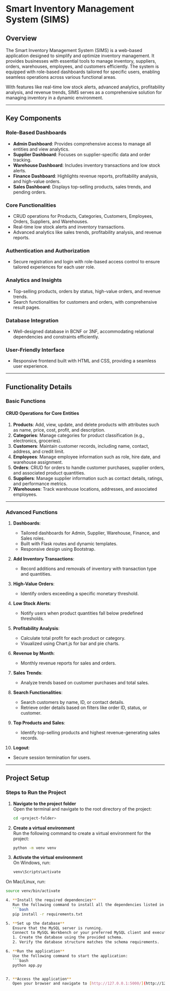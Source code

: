 # Smart Inventory Management System (SIMS)

## Overview
The Smart Inventory Management System (SIMS) is a web-based application designed to simplify and optimize inventory management. It provides businesses with essential tools to manage inventory, suppliers, orders, warehouses, employees, and customers efficiently. The system is equipped with role-based dashboards tailored for specific users, enabling seamless operations across various functional areas.

With features like real-time low stock alerts, advanced analytics, profitability analysis, and revenue trends, SIMS serves as a comprehensive solution for managing inventory in a dynamic environment.

---

## Key Components

### Role-Based Dashboards
- **Admin Dashboard**: Provides comprehensive access to manage all entities and view analytics.
- **Supplier Dashboard**: Focuses on supplier-specific data and order tracking.
- **Warehouse Dashboard**: Includes inventory transactions and low stock alerts.
- **Finance Dashboard**: Highlights revenue reports, profitability analysis, and high-value orders.
- **Sales Dashboard**: Displays top-selling products, sales trends, and pending orders.

### Core Functionalities
- CRUD operations for Products, Categories, Customers, Employees, Orders, Suppliers, and Warehouses.
- Real-time low stock alerts and inventory transactions.
- Advanced analytics like sales trends, profitability analysis, and revenue reports.

### Authentication and Authorization
- Secure registration and login with role-based access control to ensure tailored experiences for each user role.

### Analytics and Insights
- Top-selling products, orders by status, high-value orders, and revenue trends.
- Search functionalities for customers and orders, with comprehensive result pages.

### Database Integration
- Well-designed database in BCNF or 3NF, accommodating relational dependencies and constraints efficiently.

### User-Friendly Interface
- Responsive frontend built with HTML and CSS, providing a seamless user experience.

---

## Functionality Details

### Basic Functions
#### CRUD Operations for Core Entities
1. **Products**: Add, view, update, and delete products with attributes such as name, price, cost, profit, and description.
2. **Categories**: Manage categories for product classification (e.g., electronics, groceries).
3. **Customers**: Maintain customer records, including name, contact, address, and credit limit.
4. **Employees**: Manage employee information such as role, hire date, and warehouse assignment.
5. **Orders**: CRUD for orders to handle customer purchases, supplier orders, and associated product quantities.
6. **Suppliers**: Manage supplier information such as contact details, ratings, and performance metrics.
7. **Warehouses**: Track warehouse locations, addresses, and associated employees.

---

### Advanced Functions
1. **Dashboards**:
   - Tailored dashboards for Admin, Supplier, Warehouse, Finance, and Sales roles.
   - Built with Flask routes and dynamic templates.
   - Responsive design using Bootstrap.

2. **Add Inventory Transactions**:
   - Record additions and removals of inventory with transaction type and quantities.

3. **High-Value Orders**:
   - Identify orders exceeding a specific monetary threshold.

4. **Low Stock Alerts**:
   - Notify users when product quantities fall below predefined thresholds.

5. **Profitability Analysis**:
   - Calculate total profit for each product or category.
   - Visualized using Chart.js for bar and pie charts.

6. **Revenue by Month**:
   - Monthly revenue reports for sales and orders.

7. **Sales Trends**:
   - Analyze trends based on customer purchases and total sales.

8. **Search Functionalities**:
   - Search customers by name, ID, or contact details.
   - Retrieve order details based on filters like order ID, status, or customer.

9. **Top Products and Sales**:
   - Identify top-selling products and highest revenue-generating sales records.

10. **Logout**:
   - Secure session termination for users.

---

## Project Setup

### Steps to Run the Project
1. **Navigate to the project folder**  
   Open the terminal and navigate to the root directory of the project:
   ```bash
   cd <project-folder>

2. **Create a virtual environment**  
   Run the following command to create a virtual environment for the project:
   ```bash
   python -m venv venv

3. **Activate the virtual environment**  
   On Windows, run:  
   ```bash
   venv\Scripts\activate

On Mac/Linux, run:
```bash
source venv/bin/activate

4. **Install the required dependencies**  
   Run the following command to install all the dependencies listed in the `requirements.txt` file:  
   ```bash
   pip install -r requirements.txt

5. **Set up the database**  
   Ensure that the MySQL server is running.  
   Connect to MySQL Workbench or your preferred MySQL client and execute the following steps:  
   1. Create the database using the provided schema.  
   2. Verify the database structure matches the schema requirements.

6. **Run the application**  
   Use the following command to start the application:  
   ```bash
   python app.py


7. **Access the application**  
   Open your browser and navigate to [http://127.0.0.1:5000/](http://127.0.0.1:5000/).



